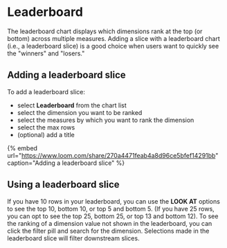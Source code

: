# Leaderboard

The leaderboard chart displays which dimensions rank at the top \(or bottom\) across multiple measures. Adding a slice with a leaderboard chart \(i.e., a leaderboard slice\) is a good choice when users want to quickly see the "winners" and "losers."

## Adding a leaderboard slice

To add a leaderboard slice:

* select **Leaderboard** from the chart list
* select the dimension you want to be ranked
* select the measures by which you want to rank the dimension
* select the max rows
* \(optional\) add a title

{% embed url="https://www.loom.com/share/270a4471feab4a8d96ce5bfef14291bb" caption="Adding a leaderboard slice" %}



## Using a leaderboard slice

If you have 10 rows in your leaderboard, you can use the **LOOK AT** options to see the top 10, bottom 10, or top 5 and bottom 5. \(If you have 25 rows, you can opt to see the top 25, bottom 25, or top 13 and bottom 12\). To see the ranking of a dimension value not shown in the leaderboard, you can click the filter pill and search for the dimension. Selections made in the leaderboard slice will filter downstream slices. 

